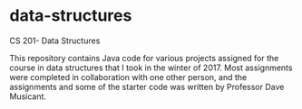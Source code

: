 # data-structures
CS 201- Data Structures

This repository contains Java code for various projects assigned for the course in data structures that I took in the winter of 2017. Most assignments were completed in collaboration with one other person, and the assignments and some of the starter code was written by Professor Dave Musicant.